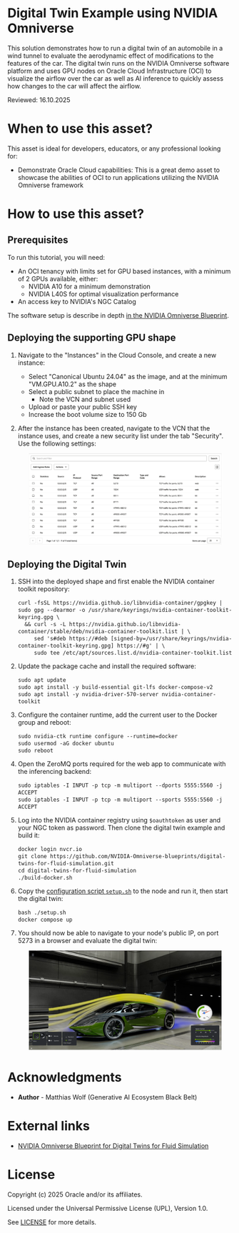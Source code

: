 # Digital Twin Example using NVIDIA Omniverse

This solution demonstrates how to run a digital twin of an automobile in a wind
tunnel to evaluate the aerodynamic effect of modifications to the features of
the car.
The digital twin runs on the NVIDIA Omniverse software platform and uses GPU
nodes on Oracle Cloud Infrastructure (OCI) to visualize the airflow over the
car as well as AI inference to quickly assess how changes to the car will
affect the airflow.

Reviewed: 16.10.2025

# When to use this asset?

This asset is ideal for developers, educators, or any professional looking for:

- Demonstrate Oracle Cloud capabilities: This is a great demo asset to showcase
  the abilities of OCI to run applications utilizing the NVIDIA Omniverse framework

# How to use this asset?

## Prerequisites

To run this tutorial, you will need:

* An OCI tenancy with limits set for GPU based instances, with a minimum of 2 GPUs available, either:
  * NVIDIA A10 for a minimum demonstration
  * NVIDIA L40S for optimal visualization performance
* An access key to NVIDIA's NGC Catalog

The software setup is describe in depth [in the NVIDIA Omniverse Blueprint](https://github.com/NVIDIA-Omniverse-blueprints/digital-twins-for-fluid-simulation).

## Deploying the supporting GPU shape

1. Navigate to the "Instances" in the Cloud Console, and create a new instance:
   - Select "Canonical Ubuntu 24.04" as the image, and at the minimum "VM.GPU.A10.2" as the shape
   - Select a public subnet to place the machine in
     - Note the VCN and subnet used
   - Upload or paste your public SSH key
   - Increase the boot volume size to 150 Gb

2. After the instance has been created, navigate to the VCN that the instance uses, and create a new security list under the tab "Security".  Use the following settings:
   <center><img src="files/subnet.png" alt="Security list settings opening ports for Omniverse kit and web applications" style="max-width:90%; height:auto;" /></center>

## Deploying the Digital Twin

1. SSH into the deployed shape and first enable the NVIDIA container toolkit repository:
   ```console
   curl -fsSL https://nvidia.github.io/libnvidia-container/gpgkey | sudo gpg --dearmor -o /usr/share/keyrings/nvidia-container-toolkit-keyring.gpg \
     && curl -s -L https://nvidia.github.io/libnvidia-container/stable/deb/nvidia-container-toolkit.list | \
        sed 's#deb https://#deb [signed-by=/usr/share/keyrings/nvidia-container-toolkit-keyring.gpg] https://#g' | \
        sudo tee /etc/apt/sources.list.d/nvidia-container-toolkit.list
   ```

2. Update the package cache and install the required software:
   ```console
   sudo apt update
   sudo apt install -y build-essential git-lfs docker-compose-v2
   sudo apt install -y nvidia-driver-570-server nvidia-container-toolkit
   ```
   
3. Configure the container runtime, add the current user to the Docker group and reboot:
   ```console
   sudo nvidia-ctk runtime configure --runtime=docker
   sudo usermod -aG docker ubuntu
   sudo reboot
   ```
   
4. Open the ZeroMQ ports required for the web app to communicate with the
   inferencing backend:
   ```console
   sudo iptables -I INPUT -p tcp -m multiport --dports 5555:5560 -j ACCEPT
   sudo iptables -I INPUT -p tcp -m multiport --sports 5555:5560 -j ACCEPT
   ```
   
5. Log into the NVIDIA container registry using `$oauthtoken` as user and your
   NGC token as password.  Then clone the digital twin example and build it:
   ```console
   docker login nvcr.io
   git clone https://github.com/NVIDIA-Omniverse-blueprints/digital-twins-for-fluid-simulation.git
   cd digital-twins-for-fluid-simulation
   ./build-docker.sh
   ```
   
6. Copy the [configuration script `setup.sh`](./files/setup.sh) to the node and
   run it, then start the digital twin:
   ```console
   bash ./setup.sh
   docker compose up
   ```
   
7. You should now be able to navigate to your node's public IP, on port 5273 in
   a browser and evaluate the digital twin:
   <center><img src="files/twin_running.png" alt="A digital twin of a car in a wind tunnel, running in NVIDIA Omniverse" style="max-width:90%; height:auto;" /></center>


# Acknowledgments

- **Author** - Matthias Wolf (Generative AI Ecosystem Black Belt)

# External links

* [NVIDIA Omniverse Blueprint for Digital Twins for Fluid Simulation](https://github.com/NVIDIA-Omniverse-blueprints/digital-twins-for-fluid-simulation)

# License

Copyright (c) 2025 Oracle and/or its affiliates.

Licensed under the Universal Permissive License (UPL), Version 1.0.

See [LICENSE](./LICENSE) for more details.
